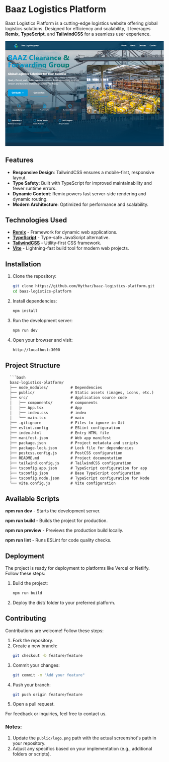 # Baaz Logistics Platform

Baaz Logistics Platform is a cutting-edge logistics website offering global logistics solutions. Designed for efficiency and scalability, it leverages **Remix**, **TypeScript**, and **TailwindCSS** for a seamless user experience.




![alt text](baz1.png)


## Features

- **Responsive Design**: TailwindCSS ensures a mobile-first, responsive layout.
- **Type Safety**: Built with TypeScript for improved maintainability and fewer runtime errors.
- **Dynamic Content**: Remix powers fast server-side rendering and dynamic routing.
- **Modern Architecture**: Optimized for performance and scalability.

## Technologies Used

- **[Remix](https://remix.run)** - Framework for dynamic web applications.
- **[TypeScript](https://www.typescriptlang.org)** - Type-safe JavaScript alternative.
- **[TailwindCSS](https://tailwindcss.com)** - Utility-first CSS framework.
- **[Vite](https://vitejs.dev)** - Lightning-fast build tool for modern web projects.

## Installation

1. Clone the repository:
   ```bash
   git clone https://github.com/Hythar/baaz-logistics-platform.git
   cd baaz-logistics-platform


2. Install dependencies:
   ```bash
   npm install

4. Run the development server:
   ```bash
   npm run dev

6. Open your browser and visit:
   ```bash
   http://localhost:3000

## Project Structure

      ```bash
      baaz-logistics-platform/
      ├── node_modules/          # Dependencies
      ├── public/                # Static assets (images, icons, etc.)
      ├── src/                   # Application source code
      │   ├── components/        # components
      │   ├── App.tsx            # App
      │   ├── index.css          # index
      │   └── main.tsx           # main
      ├── .gitignore             # Files to ignore in Git
      ├── eslint.config          # ESLint configuration
      ├── index.html             # Entry HTML file
      ├── manifest.json          # Web app manifest
      ├── package.json           # Project metadata and scripts
      ├── package-lock.json      # Lock file for dependencies
      ├── postcss.config.js      # PostCSS configuration
      ├── README.md              # Project documentation
      ├── tailwind.config.js     # TailwindCSS configuration
      ├── tsconfig.app.json      # TypeScript configuration for app
      ├── tsconfig.json          # Base TypeScript configuration
      ├── tsconfig.node.json     # TypeScript configuration for Node
      └── vite.config.js         # Vite configuration
      


## Available Scripts

   **npm run dev** - Starts the development server.
   
   **npm run build** - Builds the project for production.
   
   **npm run preview** - Previews the production build locally.
   
   **npm run lint** - Runs ESLint for code quality checks.


## Deployment

The project is ready for deployment to platforms like Vercel or Netlify. Follow these steps:

1. Build the project:
   ```bash
   npm run build
3. Deploy the dist/ folder to your preferred platform.

## Contributing
Contributions are welcome! Follow these steps:

1. Fork the repository.
2. Create a new branch:
   ```bash
   git checkout -b feature/feature
4. Commit your changes:
   ```bash
   git commit -m "Add your feature"
6. Push your branch:
   ```bash
   git push origin feature/feature
8. Open a pull request.
  
For feedback or inquiries, feel free to contact us.


### Notes:

1. Update the `public/logo.png` path with the actual screenshot's path in your repository.
2. Adjust any specifics based on your implementation (e.g., additional folders or scripts).

